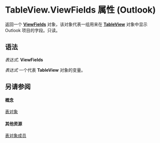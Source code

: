 
# TableView.ViewFields 属性 (Outlook)

返回一个  **[ViewFields](2516faed-ed11-6cb3-ce9c-b6afa788e909.md)** 对象，该对象代表一组用来在 **[TableView](026e27f8-1655-060d-e8cc-87eaaf4f1510.md)** 对象中显示 Outlook 项目的字段。只读。


## 语法

 _表达式_. **ViewFields**

 _表达式_ 一个代表 **TableView** 对象的变量。


## 另请参阅


#### 概念


[表对象](026e27f8-1655-060d-e8cc-87eaaf4f1510.md)
#### 其他资源


[表对象成员](2cc17ec6-12cf-d335-9370-d3922b45510e.md)